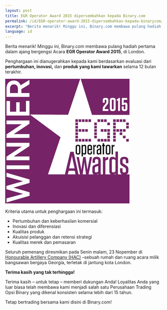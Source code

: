 ```yaml
---
layout: post
title: EGR Operator Award 2015 dipersembahkan kepada Binary.com
permalink: /id/EGR-operator-award-2015-dipersembahkan-kepada-binarycom/
excerpt: "Berita menarik! Minggu ini, Binary.com membawa pulang hadiah pertama dalam ajang bergengsi Acara EGR Operator Award 2015, di London..."
language: id  
---
```


Berita menarik! Minggu ini, Binary.com membawa pulang hadiah pertama dalam ajang bergengsi Acara **EGR Operator Award 2015**, di London.

Penghargaan ini dianugerahkan kepada kami berdasarkan evaluasi dari **pertumbuhan, inovasi,** dan **produk yang kami tawarkan** selama 12 bulan terakhir.

![](/images/Financial-betting-operator.jpg)

Kriteria utama untuk penghargaan ini termasuk:

*   Pertumbuhan dan keberhasilan komersial
*	Inovasi dan diferensiasi
*	Kualitas produk
*	Akuisisi pelanggan dan retensi strategi
*	Kualitas merek dan pemasaran

Seluruh pemenang diresmikan pada Senin malam, 23 Nopember di [Honourable Artillery Company (HAC)](http://www.hac.org.uk/events) –sebuah rumah dan ruang acara milik bangsawan bergaya Georgia, terletak di jantung kota London.

**Terima kasih yang tak terhingga!**

Terima kasih – untuk tetap – memberi dukungan Anda! Loyalitas Anda yang luar biasa telah membawa kami menjadi salah satu Perusahaan Trading Opsi Binary yang dikenal konsisten selama lebih dari 15 tahun.

Tetap bertrading bersama kami disini di Binary.com!
